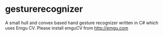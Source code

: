 gesturerecognizer
=================

A small hull and convex based hand gesture recognizer written in C# which uses Emgu CV. 
Please install emguCV from http://emgu.com